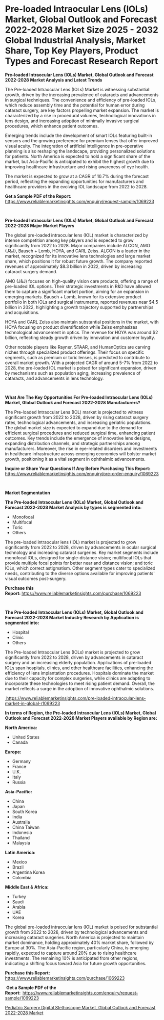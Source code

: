 <p><h1>Pre-loaded Intraocular Lens (IOLs) Market, Global Outlook and Forecast 2022-2028 Market Size 2025 - 2032 Global Industrial Analysis, Market Share, Top Key Players, Product Types and Forecast Research Report</h1></p><p><strong>Pre-loaded Intraocular Lens (IOLs) Market, Global Outlook and Forecast 2022-2028 Market Analysis and Latest Trends</strong></p>
<p><p>The Pre-loaded Intraocular Lens (IOLs) Market is witnessing substantial growth, driven by the increasing prevalence of cataracts and advancements in surgical techniques. The convenience and efficiency of pre-loaded IOLs, which reduce assembly time and the potential for human error during cataract surgery, are key factors propelling market expansion. The market is characterized by a rise in procedural volumes, technological innovations in lens design, and increasing adoption of minimally invasive surgical procedures, which enhance patient outcomes.</p><p>Emerging trends include the development of smart IOLs featuring built-in sensors and the growing preference for premium lenses that offer improved visual acuity. The integration of artificial intelligence in pre-operative planning is also reshaping the landscape, providing personalized solutions for patients. North America is expected to hold a significant share of the market, but Asia-Pacific is anticipated to exhibit the highest growth due to improving healthcare infrastructure and rising awareness of eye health.</p><p>The market is expected to grow at a CAGR of 10.7% during the forecast period, reflecting the expanding opportunities for manufacturers and healthcare providers in the evolving IOL landscape from 2022 to 2028.</p></p>
<p><strong>Get a Sample PDF of the Report:&nbsp;</strong> <a href="https://www.reliablemarketinsights.com/enquiry/request-sample/1069223?utm_campaign=2013&utm_medium=2&utm_source=Github&utm_content=ia&utm_term=21032025&utm_id=pre-loaded-intraocular-lens-iols-market-global-outlook-and-forecast-2022-2028">https://www.reliablemarketinsights.com/enquiry/request-sample/1069223</a></p>
<p>&nbsp;</p>
<p><strong>Pre-loaded Intraocular Lens (IOLs) Market, Global Outlook and Forecast 2022-2028 Major Market Players</strong></p>
<p><p>The global pre-loaded intraocular lens (IOL) market is characterized by intense competition among key players and is expected to grow significantly from 2022 to 2028. Major companies include ALCON, AMO (J&J), Bausch + Lomb, HOYA, and CARL Zeiss. ALCON is a leader in the market, recognized for its innovative lens technologies and large market share, which positions it for robust future growth. The company reported revenues of approximately $8.3 billion in 2022, driven by increasing cataract surgery demand.</p><p>AMO (J&J) focuses on high-quality vision care products, offering a range of pre-loaded IOL options. Their strategic investments in R&D have allowed them to capture a significant market portion, aiming for an expansion in emerging markets. Bausch + Lomb, known for its extensive product portfolio in both IOLs and surgical instruments, reported revenues near $4.5 billion in 2022, highlighting a growth trajectory supported by partnerships and acquisitions.</p><p>HOYA and CARL Zeiss also maintain substantial positions in the market, with HOYA focusing on product diversification while Zeiss emphasizes technological advancement in optics. The revenue for HOYA was around $2 billion, reflecting steady growth driven by innovation and customer loyalty.</p><p>Other notable players like Rayner, STAAR, and HumanOptics are carving niches through specialized product offerings. Their focus on specific segments, such as premium or toric lenses, is predicted to contribute to overall market growth. With a projected CAGR of around 5-7% from 2022 to 2028, the pre-loaded IOL market is poised for significant expansion, driven by mechanisms such as population aging, increasing prevalence of cataracts, and advancements in lens technology.</p></p>
<p>&nbsp;</p>
<p><strong>What Are The Key Opportunities For Pre-loaded Intraocular Lens (IOLs) Market, Global Outlook and Forecast 2022-2028 Manufacturers?</strong></p>
<p><p>The Pre-loaded Intraocular Lens (IOL) market is projected to witness significant growth from 2022 to 2028, driven by rising cataract surgery rates, technological advancements, and increasing geriatric populations. The global market size is expected to expand due to the demand for efficient surgical procedures and reduced surgical time, enhancing patient outcomes. Key trends include the emergence of innovative lens designs, expanding distribution channels, and strategic partnerships among manufacturers. Moreover, the rise in eye-related disorders and investments in healthcare infrastructure across emerging economies will bolster market growth, positioning it as a vital segment in ophthalmic advancements.</p></p>
<p><strong>Inquire or Share Your Questions If Any Before Purchasing This Report:</strong> <a href="https://www.reliablemarketinsights.com/enquiry/pre-order-enquiry/1069223?utm_campaign=2013&utm_medium=2&utm_source=Github&utm_content=ia&utm_term=21032025&utm_id=pre-loaded-intraocular-lens-iols-market-global-outlook-and-forecast-2022-2028">https://www.reliablemarketinsights.com/enquiry/pre-order-enquiry/1069223</a></p>
<p>&nbsp;</p>
<p><strong>Market Segmentation</strong></p>
<p><strong>The Pre-loaded Intraocular Lens (IOLs) Market, Global Outlook and Forecast 2022-2028 Market Analysis by types is segmented into:</strong></p>
<p><ul><li>Monofocal</li><li>Multifocal</li><li>Toric</li><li>Others</li></ul></p>
<p><p>The pre-loaded intraocular lens (IOL) market is projected to grow significantly from 2022 to 2028, driven by advancements in ocular surgical technology and increasing cataract surgeries. Key market segments include monofocal IOLs, designed for single-distance vision; multifocal IOLs that provide multiple focal points for better near and distance vision; and toric IOLs, which correct astigmatism. Other segment types cater to specialized needs, contributing to the diverse options available for improving patients' visual outcomes post-surgery.</p></p>
<p><strong>Purchase this Report:&nbsp;</strong><a href="https://www.reliablemarketinsights.com/purchase/1069223?utm_campaign=2013&utm_medium=2&utm_source=Github&utm_content=ia&utm_term=21032025&utm_id=pre-loaded-intraocular-lens-iols-market-global-outlook-and-forecast-2022-2028">https://www.reliablemarketinsights.com/purchase/1069223</a></p>
<p>&nbsp;</p>
<p><strong>The Pre-loaded Intraocular Lens (IOLs) Market, Global Outlook and Forecast 2022-2028 Market Industry Research by Application is segmented into:</strong></p>
<p><ul><li>Hospital</li><li>Clinic</li><li>Others</li></ul></p>
<p><p>The Pre-loaded Intraocular Lens (IOLs) market is projected to grow significantly from 2022 to 2028, driven by advancements in cataract surgery and an increasing elderly population. Applications of pre-loaded IOLs span hospitals, clinics, and other healthcare facilities, enhancing the efficiency of lens implantation procedures. Hospitals dominate the market due to their capacity for complex surgeries, while clinics are adapting to incorporate these technologies to meet rising patient demand. Overall, the market reflects a surge in the adoption of innovative ophthalmic solutions.</p></p>
<p><a href="https://www.reliablemarketinsights.com/pre-loaded-intraocular-lens-market-in-global-r1069223?utm_campaign=2013&utm_medium=2&utm_source=Github&utm_content=ia&utm_term=21032025&utm_id=pre-loaded-intraocular-lens-iols-market-global-outlook-and-forecast-2022-2028">&nbsp;https://www.reliablemarketinsights.com/pre-loaded-intraocular-lens-market-in-global-r1069223</a></p>
<p><strong>In terms of Region, the Pre-loaded Intraocular Lens (IOLs) Market, Global Outlook and Forecast 2022-2028 Market Players available by Region are:</strong></p>
<p>
    <p> <strong> North America: </strong>
        <ul>
            <li>United States</li>
            <li>Canada</li>
        </ul>
        </p> 
    <p> <strong> Europe: </strong>
        <ul>
            <li>Germany</li>
            <li>France</li>
            <li>U.K.</li>
            <li>Italy</li>
            <li>Russia</li>
        </ul>
        </p> 
    <p> <strong> Asia-Pacific: </strong>
        <ul>
            <li>China</li>
            <li>Japan</li>
            <li>South Korea</li>
            <li>India</li>
            <li>Australia</li>
            <li>China Taiwan</li>
            <li>Indonesia</li>
            <li>Thailand</li>
            <li>Malaysia</li>
        </ul>
        </p> 
    <p> <strong> Latin America: </strong>
        <ul>
            <li>Mexico</li>
            <li>Brazil</li>
            <li>Argentina Korea</li>
            <li>Colombia</li>
        </ul>
        </p> 
    <p> <strong> Middle East & Africa: </strong>
        <ul>
            <li>Turkey</li>
            <li>Saudi</li>
            <li>Arabia</li>
            <li>UAE</li>
            <li>Korea</li>
        </ul>
    </p>
    </p>
<p><p>The global pre-loaded intraocular lens (IOL) market is poised for substantial growth from 2022 to 2028, driven by technological advancements and increasing cataract surgeries. North America is projected to maintain market dominance, holding approximately 40% market share, followed by Europe at 30%. The Asia-Pacific region, particularly China, is emerging rapidly, expected to capture around 20% due to rising healthcare investments. The remaining 10% is anticipated from other regions, indicating a shifting focus toward Asia for future growth opportunities.</p></p>
<p><strong>Purchase this Report: </strong><a href="https://www.reliablemarketinsights.com/purchase/1069223?utm_campaign=2013&utm_medium=2&utm_source=Github&utm_content=ia&utm_term=21032025&utm_id=pre-loaded-intraocular-lens-iols-market-global-outlook-and-forecast-2022-2028">https://www.reliablemarketinsights.com/purchase/1069223</a></p>
<p>&nbsp;<strong>Get a Sample PDF of the Report:&nbsp;&nbsp;</strong><a href="https://www.reliablemarketinsights.com/enquiry/request-sample/1069223?utm_campaign=2013&utm_medium=2&utm_source=Github&utm_content=ia&utm_term=21032025&utm_id=pre-loaded-intraocular-lens-iols-market-global-outlook-and-forecast-2022-2028">https://www.reliablemarketinsights.com/enquiry/request-sample/1069223</a></p>
<p><strong></strong></p>
<p><p><a href="https://github.com/MarciaRunte/Market-Research-Report-List-2/blob/main/pediatric-surgery-digital-stethoscope-market-global-outlook-and-forecast-2022-2028-market.md?utm_campaign=2013&utm_medium=2&utm_source=Github&utm_content=ia&utm_term=21032025&utm_id=pre-loaded-intraocular-lens-iols-market-global-outlook-and-forecast-2022-2028">Pediatric Surgery Digital Stethoscope Market, Global Outlook and Forecast 2022-2028 Market</a></p></p>
